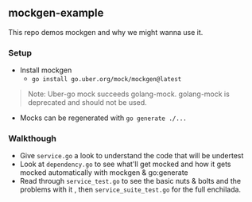 ## mockgen-example
This repo demos mockgen and why we might wanna use it.



### Setup
- Install mockgen
    - `go install go.uber.org/mock/mockgen@latest`
> Note: Uber-go mock succeeds golang-mock. golang-mock is deprecated and should not be used.
- Mocks can be regenerated with `go generate ./...`

### Walkthough
- Give `service.go` a look to understand the code that will be undertest
- Look at `dependency.go` to see what'll get mocked and how it gets mocked automatically with mockgen & go:generate
- Read through `service_test.go` to see the basic nuts & bolts and the problems with it , then `service_suite_test.go` for the full enchilada.